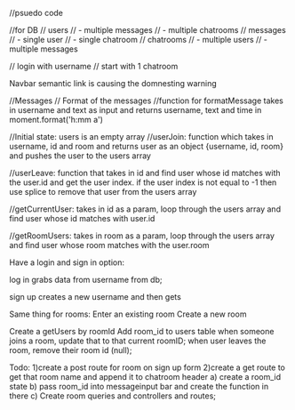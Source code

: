 //psuedo code

//for DB
// users
//     - multiple messages
//     - multiple chatrooms
// messages
//     - single user
//     - single chatroom
// chatrooms
//     - multiple users
//     - multiple messages


// login with username
// start with 1 chatroom 

Navbar semantic link is causing the domnesting warning

//Messages
// Format of the messages
//function for formatMessage takes in username and text as input and returns username, text and time in moment.format('h:mm a')

//Initial state: users is an empty array
//userJoin: function which takes in username, id and room and returns user as an object {username, id, room}
and pushes the user to the users array

//userLeave: function that takes in id and find user whose id matches with the user.id and get the user index. if the user index is not equal to -1 then use splice to remove that user from the users array

//getCurrentUser: takes in id as a param, loop through the users array and find user whose id matches with user.id

//getRoomUsers: takes in room as a param, loop through the users array and find user whose room matches with the user.room


Have a login and sign in option:

log in grabs data from username from db;

sign up creates a new username and then gets 


Same thing for rooms:
    Enter an existing room
    Create a new room
    

Create a getUsers by roomId
Add room_id to users table
    when someone joins a room, update that to that current roomID;
    when user leaves the room, remove their room id (null);


Todo:
1)create a post route for room on sign up form
2)create a get route to get that room name and append it to chatroom header
    a) create a room_id state 
    b) pass room_id into messageinput bar and create the function in there
    c) Create room queries and controllers and routes;
